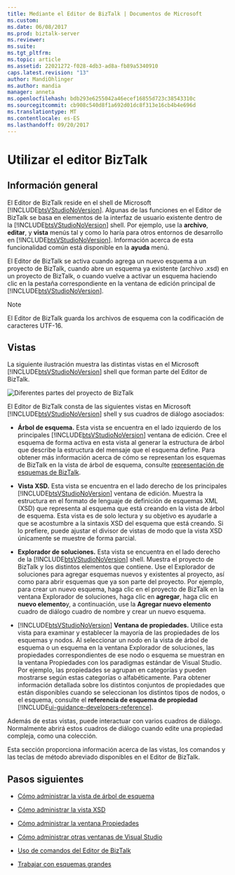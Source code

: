 ```yaml
---
title: Mediante el Editor de BizTalk | Documentos de Microsoft
ms.custom: 
ms.date: 06/08/2017
ms.prod: biztalk-server
ms.reviewer: 
ms.suite: 
ms.tgt_pltfrm: 
ms.topic: article
ms.assetid: 22021272-f028-4db3-ad8a-fb89a5340910
caps.latest.revision: "13"
author: MandiOhlinger
ms.author: mandia
manager: anneta
ms.openlocfilehash: bdb293e6255042a46ecef16855d723c38543310c
ms.sourcegitcommit: cb908c540d8f1a692d01dc8f313e16cb4b4e696d
ms.translationtype: MT
ms.contentlocale: es-ES
ms.lasthandoff: 09/20/2017
---
```

# <a name="using-biztalk-editor"></a>Utilizar el editor BizTalk

## <a name="overview"></a>Información general
El Editor de BizTalk reside en el shell de Microsoft [!INCLUDE[btsVStudioNoVersion](../includes/btsvstudionoversion-md.md)]. Algunas de las funciones en el Editor de BizTalk se basa en elementos de la interfaz de usuario existente dentro de la [!INCLUDE[btsVStudioNoVersion](../includes/btsvstudionoversion-md.md)] shell. Por ejemplo, use la **archivo**, **editar**, y **vista** menús tal y como lo haría para otros entornos de desarrollo en [!INCLUDE[btsVStudioNoVersion](../includes/btsvstudionoversion-md.md)]. Información acerca de esta funcionalidad común está disponible en la **ayuda** menú.  
  
 El Editor de BizTalk se activa cuando agrega un nuevo esquema a un proyecto de BizTalk, cuando abre un esquema ya existente (archivo .xsd) en un proyecto de BizTalk, o cuando vuelve a activar un esquema haciendo clic en la pestaña correspondiente en la ventana de edición principal de [!INCLUDE[btsVStudioNoVersion](../includes/btsvstudionoversion-md.md)].  
  
> [!NOTE]
>  El Editor de BizTalk guarda los archivos de esquema con la codificación de caracteres UTF-16.  

## <a name="views"></a>Vistas  
 La siguiente ilustración muestra las distintas vistas en el Microsoft [!INCLUDE[btsVStudioNoVersion](../includes/btsvstudionoversion-md.md)] shell que forman parte del Editor de BizTalk.  
  
 ![Diferentes partes del proyecto de BizTalk](../core/media/differentpartsofbiztalkserver.gif "DifferentpartsofBizTalkServer")  
  
 El Editor de BizTalk consta de las siguientes vistas en Microsoft [!INCLUDE[btsVStudioNoVersion](../includes/btsvstudionoversion-md.md)] shell y sus cuadros de diálogo asociados:  
  
-   **Árbol de esquema.** Esta vista se encuentra en el lado izquierdo de los principales [!INCLUDE[btsVStudioNoVersion](../includes/btsvstudionoversion-md.md)] ventana de edición. Cree el esquema de forma activa en esta vista al generar la estructura de árbol que describe la estructura del mensaje que el esquema define. Para obtener más información acerca de cómo se representan los esquemas de BizTalk en la vista de árbol de esquema, consulte [representación de esquemas de BizTalk](../core/biztalk-representation-of-schemas.md).  
  
-   **Vista XSD.** Esta vista se encuentra en el lado derecho de los principales [!INCLUDE[btsVStudioNoVersion](../includes/btsvstudionoversion-md.md)] ventana de edición. Muestra la estructura en el formato de lenguaje de definición de esquemas XML (XSD) que representa al esquema que está creando en la vista de árbol de esquema. Esta vista es de solo lectura y su objetivo es ayudarle a que se acostumbre a la sintaxis XSD del esquema que está creando. Si lo prefiere, puede ajustar el divisor de vistas de modo que la vista XSD únicamente se muestre de forma parcial.  
  
-   **Explorador de soluciones.** Esta vista se encuentra en el lado derecho de la [!INCLUDE[btsVStudioNoVersion](../includes/btsvstudionoversion-md.md)] shell. Muestra el proyecto de BizTalk y los distintos elementos que contiene. Use el Explorador de soluciones para agregar esquemas nuevos y existentes al proyecto, así como para abrir esquemas que ya son parte del proyecto. Por ejemplo, para crear un nuevo esquema, haga clic en el proyecto de BizTalk en la ventana Explorador de soluciones, haga clic en **agregar**, haga clic en **nuevo elemento**y, a continuación, use la **Agregar nuevo elemento** cuadro de diálogo cuadro de nombre y crear un nuevo esquema.  
  
-   [!INCLUDE[btsVStudioNoVersion](../includes/btsvstudionoversion-md.md)]  **Ventana de propiedades.** Utilice esta vista para examinar y establecer la mayoría de las propiedades de los esquemas y nodos. Al seleccionar un nodo en la vista de árbol de esquema o un esquema en la ventana Explorador de soluciones, las propiedades correspondientes de ese nodo o esquema se muestran en la ventana Propiedades con los paradigmas estándar de Visual Studio. Por ejemplo, las propiedades se agrupan en categorías y pueden mostrarse según estas categorías o alfabéticamente. Para obtener información detallada sobre los distintos conjuntos de propiedades que están disponibles cuando se seleccionan los distintos tipos de nodos, o el esquema, consulte el **referencia de esquema de propiedad** [!INCLUDE[ui-guidance-developers-reference](../includes/ui-guidance-developers-reference.md)].
  
 Además de estas vistas, puede interactuar con varios cuadros de diálogo. Normalmente abrirá estos cuadros de diálogo cuando edite una propiedad compleja, como una colección.  
  
 Esta sección proporciona información acerca de las vistas, los comandos y las teclas de método abreviado disponibles en el Editor de BizTalk.  
  
## <a name="next-steps"></a>Pasos siguientes 
  
-   [Cómo administrar la vista de árbol de esquema](../core/how-to-manage-the-schema-tree-view.md)  
  
-   [Cómo administrar la vista XSD](../core/how-to-manage-the-xsd-view.md)  
  
-   [Cómo administrar la ventana Propiedades](../core/how-to-manage-the-properties-window.md)  
  
-   [Cómo administrar otras ventanas de Visual Studio](../core/how-to-manage-other-visual-studio-windows.md)  
  
-   [Uso de comandos del Editor de BizTalk](../core/using-biztalk-editor-commands.md)  
  
-   [Trabajar con esquemas grandes](../core/working-with-large-schemas.md)